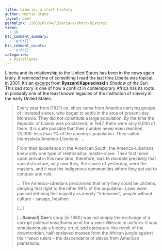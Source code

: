 ```yaml
---
title: Liberia, a short history
author: Martin Stabe
layout: post
permalink: /2003/07/04/liberia-a-short-history/
views:
  - 16
btc_comment_summary:
  - 'a:0:{}'
btc_comment_counts:
  - 'a:0:{}'
categories:
  - Miscellanea
---
```

Liberia and its relationship to the United States has been in the news again lately. It reminded me of something I read the last time Liberia was topical, in 2001. It&#8217;s an [excerpt][1] from **Ryszard Kapuscinski**&#8216;s *Shadow of the Sun.* This sad story is one of how a conflict in contemporary Africa has its roots in probably one of the least known legacies of the institution of slavery in the early United States:  


> Every year from [1821] on, ships came from America carrying groups of liberated slaves, who began to settle in the area of present-day Monrovia. They did not constitute a large population. By the time the Republic of Liberia was proclaimed, in 1847, there were only 6,000 of them. It is quite possible that their number never even reached 20,000: less than 1% of the country&#8217;s population. They called themselves Americo-Liberians. &#8230; 
> 
> From their experience in the American South, the Americo-Liberians knew only one type of relationship: master-slave. Their first move upon arrival in this new land, therefore, was to recreate precisely that social structure, only now they, the slaves of yesterday, were the masters, and it was the indigenous communities whom they set out to conquer and rule. 
> 
> &#8230; The Americo-Liberians proclaimed that only they could be citizens, denying that right to the other 99% of the population. Laws were passed defining this majority as merely &#8220;tribesmen&#8221;, people without culture &#8211; savage, heathen. 
> 
> [...] 
> 
> [&#8230;**Samuel] Doe**&#8216;s coup [in 1980] was not simply the exchange of a corrupt political boss/bureaucrat for a semi-illiterate in uniform. It was simultaneously a bloody, cruel, and caricature-like revolt of the downtrodden, half-enslaved masses from the African jungle against their hated rulers &#8211; the descendants of slaves from American plantations.</blockquote>

 [1]: http://www.guardian.co.uk/saturday_review/story/0,3605,492919,00.html